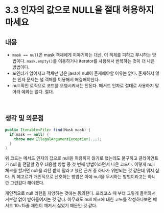 # 3.3 인자의 값으로 NULL을 절대 허용하지 마세요

## 내용

* ``mask == null``은 mask 객체에게 이야기하는 대신, 이 객체를 피하고 무시하는 방법이다. ``mask.empty()``를 이용하거나 iterator를 사용해서 반복하는 것이 더 나은 방법이다. 
* 포인터가 없어지고 객체만 남은 java에 null이 존재해야할 이유는 없다. 존재하지 않는 인자 문제는 널 객체를 이용해서 해결해야한다.
* null 확인 로직으로 코드를 오염시켜서는 안된다. 메서드 인자로 절대로 사용하지 말아라 예외는 없다. 절대.

<br/>

## 생각 및 의문점

```java
public Iterable<File> find(Mask mask) {
  if(mask == null) {
    throw new IllegalArgumentException(...);
  }
}
```

위 코드는 메서드 인자의 값으로 null을 허용하지 않기로 했는데도 불구하고 클라이언트가 null을 전달할 경우 대응할 방법 중 첫 번째 방법이라면서 나온 코드다. 이렇게 null 체크를 할거면 null을 리턴 받지 말라고 했던 근거 중 하나가 위반되는 것 같은데 뭐지 싶다. 뭐 예고르가 개인적으로 선호하는 방법은 아예 null을 무시하는 방법이라고는 하니깐 그런갑다 해야겠다.  

개인적으로 null 리턴을 지양하는 것에는 동의한다. 프리코스 때 부터 그렇게 들어와서 거부감 없이 받아들여지는 것 같다. 아무래도 null 체크에 대한 코드를 작성하다보면 메서드 10~15줄 제한이 깨져서 싫었기 때문인 것 같다.